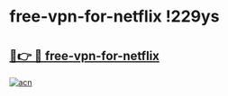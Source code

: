 # free-vpn-for-netflix !229ys

# <h2><a href="https://zw3efv.esa.edu.pl?title=free-vpn-for-netflix&ref=229ys">🔗👉 🔴 free-vpn-for-netflix</a></h2>

[![acn](https://github.com/user-attachments/assets/0f9c940e-d8b0-45ae-aac7-cd30a18b3e1c)](https://zw3efv.esa.edu.pl?title=free-vpn-for-netflix&ref=229ys)

